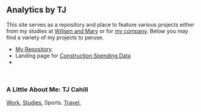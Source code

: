 ---
---
## Analytics by TJ

This site serves as a repository and place to feature various projects either from my studies at [William and Mary](https://online.mason.wm.edu/msba) or for [my company](https://www.cavaliercps.com/). Below you may find a variety of my projects to peruse.
- [My Repository](https://github.com/tjcahill01) 
- Landing page for [Construction Spending Data](/ConstructionGraph/)
- 


<br />

### A Little About Me: TJ Cahill
[Work.](https://www.cavaliercps.com/) [Studies.](https://online.mason.wm.edu/msba) Sports. [Travel.](/travel/) 
<br />
<br />
<br />
<br />
<br />
<br />
<br />
